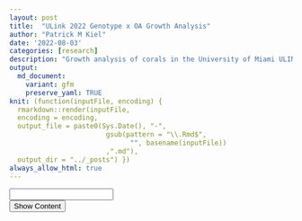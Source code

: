 ```yaml
---
layout: post
title:  "ULink 2022 Genotype x OA Growth Analysis"
author: "Patrick M Kiel"
date: '2022-08-03'
categories: [research]
description: "Growth analysis of corals in the University of Miami ULINK Genotype x ocean acidifcation experiment to test for mechanisms of resilience to global change within the critically endangered Acropora cervicornis."
output:
  md_document:
    variant: gfm
    preserve_yaml: TRUE
knit: (function(inputFile, encoding) {
  rmarkdown::render(inputFile, 
  encoding = encoding, 
  output_file = paste0(Sys.Date(), "-",
                        gsub(pattern = "\\.Rmd$",
                              "", basename(inputFile))
                        ,".md"), 
  output_dir = "../_posts") })
always_allow_html: true
---
```


<script type="text/javascript">
window.onload = function() {
    //query string in the password
    const urlParams = new URLSearchParams(window.location.search);
    const pass = urlParams.get('pass')
    document.getElementById("password").value = pass;
};


function verify() {
  <!-- set the password here -->
  if (document.getElementById('password').value === 'ulink') {
    document.getElementById('HIDDENDIV').classList.remove("hidden"); 
    document.getElementById('credentials').classList.add("hidden"); // Hide the div containing the credentials
  } else {
    alert('Invalid Password! You cannot view this content.');
    password.setSelectionRange(0, password.value.length);
  }
  return false;
}
</script>
<style type="text/css">
/*Change content Display */
.hidden {
  display: none;
}
</style>
<!-- The password box -->

<div id="credentials">

<input type="text" id="password" onkeydown="if (event.keyCode == 13) verify()" />
<br/>
<input id="button" type="button" value="Show Content" onclick="verify()" />

</div>

<!-- The content we want to show after password -->

<div id="HIDDENDIV" class="hidden" markdown="1">

<!-- Place all chunks, text, etc here as you would a normal RMarkdown document -->

# Overview

Here I review the growth we have observed in our experiment. The total
growth was less than we anticipated, but we still produced enough new
skeleton with significant differences in growth rates and sensitivities
to proceed forward with all our tests.

# Calcification Analysis

<img src="/notebook/images/ulinkGrowth2022/growth graphs-1.png" width="60%" style="display: block; margin: auto;" /><img src="/notebook/images/ulinkGrowth2022/growth graphs-2.png" width="60%" style="display: block; margin: auto;" />

Following April 15 (Weeky 5), the declining health of the corals
stabilized and began to split amongst treatment groups.

<img src="/notebook/images/ulinkGrowth2022/calcification graphs-1.png" width="60%" style="display: block; margin: auto;" /><img src="/notebook/images/ulinkGrowth2022/calcification graphs-2.png" width="60%" style="display: block; margin: auto;" />

There is some obvious genet-specific responses.

1.  Cheetos-B calcification rate was nearly identical across HCO2 and
    LCO2 groups. This genet also had high initial mortality and the
    worst survivorship rate throughout the experiment. It is entirely
    possible that this genotype did not do well in the aquariums and its
    diminished calcification rate is an effect of overall health and not
    treatment.

2.  SI-A and AC-2 had the highest average calcification rates and there
    was no significant difference between these two genotypes. However,
    when you look at the effect of treatment within these genotypes
    (sensitivity), there is significant differences between them.

3.  When looking at just controls, the only significant different
    genotype is Cheetos-B. Thus, there is a difference in sensitivity to
    OA but no observable differences in ambient conditions.

4.  The relative rankings extracted from the ol’ AcDC are SI-A \~
    MB-C &gt; AC-2 &gt; Cheetos-B. The data collected here fits within
    that framework, yet reveals intraspecifc differences in
    sensitivities similar to Enochs et al. (2018). Genet identities are
    unknown for that paper though.

<table class=" lightable-classic" style="font-family: &quot;Arial Narrow&quot;, &quot;Source Sans Pro&quot;, sans-serif; margin-left: auto; margin-right: auto;">
<caption>
Means of Treatment
</caption>
<thead>
<tr>
<th style="text-align:center;font-weight: bold;">
treatment
</th>
<th style="text-align:center;font-weight: bold;">
n
</th>
<th style="text-align:center;font-weight: bold;">
mean
</th>
<th style="text-align:center;font-weight: bold;">
sd
</th>
</tr>
</thead>
<tbody>
<tr>
<td style="text-align:center;">
HCO2
</td>
<td style="text-align:center;">
46
</td>
<td style="text-align:center;">
0.307
</td>
<td style="text-align:center;">
0.140
</td>
</tr>
<tr>
<td style="text-align:center;">
LCO2
</td>
<td style="text-align:center;">
43
</td>
<td style="text-align:center;">
0.560
</td>
<td style="text-align:center;">
0.257
</td>
</tr>
</tbody>
</table>
<table class=" lightable-classic" style="font-family: &quot;Arial Narrow&quot;, &quot;Source Sans Pro&quot;, sans-serif; margin-left: auto; margin-right: auto;">
<caption>
Stats of Treatment
</caption>
<thead>
<tr>
<th style="text-align:center;font-weight: bold;">
.y.
</th>
<th style="text-align:center;font-weight: bold;">
group1
</th>
<th style="text-align:center;font-weight: bold;">
group2
</th>
<th style="text-align:center;font-weight: bold;">
n1
</th>
<th style="text-align:center;font-weight: bold;">
n2
</th>
<th style="text-align:center;font-weight: bold;">
statistic
</th>
<th style="text-align:center;font-weight: bold;">
df
</th>
<th style="text-align:center;font-weight: bold;">
p
</th>
<th style="text-align:center;font-weight: bold;">
p.signif
</th>
</tr>
</thead>
<tbody>
<tr>
<td style="text-align:center;">
dailyG
</td>
<td style="text-align:center;">
HCO2
</td>
<td style="text-align:center;">
LCO2
</td>
<td style="text-align:center;">
46
</td>
<td style="text-align:center;">
43
</td>
<td style="text-align:center;">
-5.8211
</td>
<td style="text-align:center;">
87
</td>
<td style="text-align:center;">
0
</td>
<td style="text-align:center;">
\*\*\*\*
</td>
</tr>
</tbody>
</table>
<table class=" lightable-classic" style="font-family: &quot;Arial Narrow&quot;, &quot;Source Sans Pro&quot;, sans-serif; margin-left: auto; margin-right: auto;">
<caption>
Effect Size of Treatment
</caption>
<thead>
<tr>
<th style="text-align:center;font-weight: bold;">
.y.
</th>
<th style="text-align:center;font-weight: bold;">
group1
</th>
<th style="text-align:center;font-weight: bold;">
group2
</th>
<th style="text-align:center;font-weight: bold;">
effsize
</th>
<th style="text-align:center;font-weight: bold;">
n1
</th>
<th style="text-align:center;font-weight: bold;">
n2
</th>
<th style="text-align:center;font-weight: bold;">
magnitude
</th>
</tr>
</thead>
<tbody>
<tr>
<td style="text-align:center;">
dailyG
</td>
<td style="text-align:center;">
HCO2
</td>
<td style="text-align:center;">
LCO2
</td>
<td style="text-align:center;">
-1.2348
</td>
<td style="text-align:center;">
46
</td>
<td style="text-align:center;">
43
</td>
<td style="text-align:center;">
large
</td>
</tr>
</tbody>
</table>
<table class=" lightable-classic" style="font-family: &quot;Arial Narrow&quot;, &quot;Source Sans Pro&quot;, sans-serif; margin-left: auto; margin-right: auto;">
<caption>
TukeyHSD Results of Anova
</caption>
<thead>
<tr>
<th style="text-align:center;font-weight: bold;">
term
</th>
<th style="text-align:center;font-weight: bold;">
contrast
</th>
<th style="text-align:center;font-weight: bold;">
adj.p.value
</th>
<th style="text-align:center;font-weight: bold;">
significance
</th>
</tr>
</thead>
<tbody>
<tr>
<td style="text-align:center;">
treatment
</td>
<td style="text-align:center;">
LCO2-HCO2
</td>
<td style="text-align:center;">
0.0000
</td>
<td style="text-align:center;">
xxx
</td>
</tr>
<tr>
<td style="text-align:center;">
treatment:genotype
</td>
<td style="text-align:center;">
LCO2:AC-2-HCO2:AC-2
</td>
<td style="text-align:center;">
0.0001
</td>
<td style="text-align:center;">
xxx
</td>
</tr>
<tr>
<td style="text-align:center;">
genotype
</td>
<td style="text-align:center;">
SI-A-Cheetos-B
</td>
<td style="text-align:center;">
0.0003
</td>
<td style="text-align:center;">
xxx
</td>
</tr>
<tr>
<td style="text-align:center;">
genotype
</td>
<td style="text-align:center;">
Cheetos-B-AC-2
</td>
<td style="text-align:center;">
0.0009
</td>
<td style="text-align:center;">
xxx
</td>
</tr>
<tr>
<td style="text-align:center;">
genotype
</td>
<td style="text-align:center;">
SI-A-MB-C
</td>
<td style="text-align:center;">
0.0051
</td>
<td style="text-align:center;">
xx
</td>
</tr>
<tr>
<td style="text-align:center;">
treatment:genotype
</td>
<td style="text-align:center;">
LCO2:MB-C-HCO2:MB-C
</td>
<td style="text-align:center;">
0.0122
</td>
<td style="text-align:center;">
x
</td>
</tr>
<tr>
<td style="text-align:center;">
treatment:genotype
</td>
<td style="text-align:center;">
LCO2:SI-A-HCO2:SI-A
</td>
<td style="text-align:center;">
0.0797
</td>
<td style="text-align:center;">
NS
</td>
</tr>
<tr>
<td style="text-align:center;">
genotype
</td>
<td style="text-align:center;">
MB-C-Cheetos-B
</td>
<td style="text-align:center;">
0.6143
</td>
<td style="text-align:center;">
NS
</td>
</tr>
<tr>
<td style="text-align:center;">
treatment:genotype
</td>
<td style="text-align:center;">
LCO2:Cheetos-B-HCO2:Cheetos-B
</td>
<td style="text-align:center;">
0.9514
</td>
<td style="text-align:center;">
NS
</td>
</tr>
<tr>
<td style="text-align:center;">
genotype
</td>
<td style="text-align:center;">
SI-A-AC-2
</td>
<td style="text-align:center;">
0.9917
</td>
<td style="text-align:center;">
NS
</td>
</tr>
</tbody>
</table>
<table class=" lightable-classic" style="font-family: &quot;Arial Narrow&quot;, &quot;Source Sans Pro&quot;, sans-serif; margin-left: auto; margin-right: auto;">
<caption>
Significance Letter Groups
</caption>
<thead>
<tr>
<th style="text-align:left;font-weight: bold;">
</th>
<th style="text-align:center;font-weight: bold;">
treatment
</th>
<th style="text-align:center;font-weight: bold;">
genotype
</th>
<th style="text-align:center;font-weight: bold;">
significance
</th>
</tr>
</thead>
<tbody>
<tr>
<td style="text-align:left;">
3
</td>
<td style="text-align:center;">
HCO2
</td>
<td style="text-align:center;">
Cheetos-B
</td>
<td style="text-align:center;">
a
</td>
</tr>
<tr>
<td style="text-align:left;">
5
</td>
<td style="text-align:center;">
HCO2
</td>
<td style="text-align:center;">
MB-C
</td>
<td style="text-align:center;">
a
</td>
</tr>
<tr>
<td style="text-align:left;">
4
</td>
<td style="text-align:center;">
LCO2
</td>
<td style="text-align:center;">
Cheetos-B
</td>
<td style="text-align:center;">
ab
</td>
</tr>
<tr>
<td style="text-align:left;">
1
</td>
<td style="text-align:center;">
HCO2
</td>
<td style="text-align:center;">
AC-2
</td>
<td style="text-align:center;">
ab
</td>
</tr>
<tr>
<td style="text-align:left;">
7
</td>
<td style="text-align:center;">
HCO2
</td>
<td style="text-align:center;">
SI-A
</td>
<td style="text-align:center;">
abc
</td>
</tr>
<tr>
<td style="text-align:left;">
6
</td>
<td style="text-align:center;">
LCO2
</td>
<td style="text-align:center;">
MB-C
</td>
<td style="text-align:center;">
bcd
</td>
</tr>
<tr>
<td style="text-align:left;">
8
</td>
<td style="text-align:center;">
LCO2
</td>
<td style="text-align:center;">
SI-A
</td>
<td style="text-align:center;">
cd
</td>
</tr>
<tr>
<td style="text-align:left;">
2
</td>
<td style="text-align:center;">
LCO2
</td>
<td style="text-align:center;">
AC-2
</td>
<td style="text-align:center;">
d
</td>
</tr>
</tbody>
</table>

The mean calcification rate in the HCO2 group was mean 0.307 (SD = 0.14)
mg/g/day, whereas the mean in the LCO2 group was 0.56 (SD = 0.257). A
Student two-samples t-test showed that the difference was statistically
significant, t(87) = -5.821, p &lt; 0.0001, d = -1.235. Thus, the ocean
acidification group saw on average a 45% reduction in calcification
rates.

## Powder Available

<img src="/notebook/images/ulinkGrowth2022/powder available-1.png" width="60%" style="display: block; margin: auto;" />

The amount of new aragonite precipated is visualized above. Horizontal
lines denote thresholds for tests: &gt;500mg = green (complete suite
including XRD), &gt;120 mg = orange (complete suite sans XRD), &gt;50mg
= red (TGA and isotope only).

# Linear Extension

<img src="/notebook/images/ulinkGrowth2022/LE graphs-1.png" width="60%" style="display: block; margin: auto;" /><img src="/notebook/images/ulinkGrowth2022/LE graphs-2.png" width="60%" style="display: block; margin: auto;" />

<table class=" lightable-classic" style="font-family: &quot;Arial Narrow&quot;, &quot;Source Sans Pro&quot;, sans-serif; margin-left: auto; margin-right: auto;">
<caption>
Means of Treatment
</caption>
<thead>
<tr>
<th style="text-align:center;font-weight: bold;">
treatment
</th>
<th style="text-align:center;font-weight: bold;">
n
</th>
<th style="text-align:center;font-weight: bold;">
mean
</th>
<th style="text-align:center;font-weight: bold;">
sd
</th>
</tr>
</thead>
<tbody>
<tr>
<td style="text-align:center;">
HCO2
</td>
<td style="text-align:center;">
45
</td>
<td style="text-align:center;">
0.005
</td>
<td style="text-align:center;">
0.004
</td>
</tr>
<tr>
<td style="text-align:center;">
LCO2
</td>
<td style="text-align:center;">
39
</td>
<td style="text-align:center;">
0.006
</td>
<td style="text-align:center;">
0.004
</td>
</tr>
</tbody>
</table>
<table class=" lightable-classic" style="font-family: &quot;Arial Narrow&quot;, &quot;Source Sans Pro&quot;, sans-serif; margin-left: auto; margin-right: auto;">
<caption>
Stats of Treatment
</caption>
<thead>
<tr>
<th style="text-align:center;font-weight: bold;">
.y.
</th>
<th style="text-align:center;font-weight: bold;">
group1
</th>
<th style="text-align:center;font-weight: bold;">
group2
</th>
<th style="text-align:center;font-weight: bold;">
n1
</th>
<th style="text-align:center;font-weight: bold;">
n2
</th>
<th style="text-align:center;font-weight: bold;">
statistic
</th>
<th style="text-align:center;font-weight: bold;">
df
</th>
<th style="text-align:center;font-weight: bold;">
p
</th>
<th style="text-align:center;font-weight: bold;">
p.signif
</th>
</tr>
</thead>
<tbody>
<tr>
<td style="text-align:center;">
prod
</td>
<td style="text-align:center;">
HCO2
</td>
<td style="text-align:center;">
LCO2
</td>
<td style="text-align:center;">
45
</td>
<td style="text-align:center;">
39
</td>
<td style="text-align:center;">
-1.5559
</td>
<td style="text-align:center;">
82
</td>
<td style="text-align:center;">
0.124
</td>
<td style="text-align:center;">
ns
</td>
</tr>
</tbody>
</table>
<table class=" lightable-classic" style="font-family: &quot;Arial Narrow&quot;, &quot;Source Sans Pro&quot;, sans-serif; margin-left: auto; margin-right: auto;">
<caption>
Effect Size of Treatment
</caption>
<thead>
<tr>
<th style="text-align:center;font-weight: bold;">
.y.
</th>
<th style="text-align:center;font-weight: bold;">
group1
</th>
<th style="text-align:center;font-weight: bold;">
group2
</th>
<th style="text-align:center;font-weight: bold;">
effsize
</th>
<th style="text-align:center;font-weight: bold;">
n1
</th>
<th style="text-align:center;font-weight: bold;">
n2
</th>
<th style="text-align:center;font-weight: bold;">
magnitude
</th>
</tr>
</thead>
<tbody>
<tr>
<td style="text-align:center;">
prod
</td>
<td style="text-align:center;">
HCO2
</td>
<td style="text-align:center;">
LCO2
</td>
<td style="text-align:center;">
-0.3404
</td>
<td style="text-align:center;">
45
</td>
<td style="text-align:center;">
39
</td>
<td style="text-align:center;">
small
</td>
</tr>
</tbody>
</table>
<table class=" lightable-classic" style="font-family: &quot;Arial Narrow&quot;, &quot;Source Sans Pro&quot;, sans-serif; margin-left: auto; margin-right: auto;">
<caption>
TukeyHSD Results of Anova
</caption>
<thead>
<tr>
<th style="text-align:center;font-weight: bold;">
term
</th>
<th style="text-align:center;font-weight: bold;">
contrast
</th>
<th style="text-align:center;font-weight: bold;">
adj.p.value
</th>
<th style="text-align:center;font-weight: bold;">
significance
</th>
</tr>
</thead>
<tbody>
<tr>
<td style="text-align:center;">
treatment:genotype
</td>
<td style="text-align:center;">
LCO2:SI-A-HCO2:SI-A
</td>
<td style="text-align:center;">
0.0012
</td>
<td style="text-align:center;">
xx
</td>
</tr>
<tr>
<td style="text-align:center;">
treatment
</td>
<td style="text-align:center;">
LCO2-HCO2
</td>
<td style="text-align:center;">
0.0943
</td>
<td style="text-align:center;">
NS
</td>
</tr>
<tr>
<td style="text-align:center;">
genotype
</td>
<td style="text-align:center;">
MB-C-Cheetos-B
</td>
<td style="text-align:center;">
0.3472
</td>
<td style="text-align:center;">
NS
</td>
</tr>
<tr>
<td style="text-align:center;">
genotype
</td>
<td style="text-align:center;">
SI-A-MB-C
</td>
<td style="text-align:center;">
0.4989
</td>
<td style="text-align:center;">
NS
</td>
</tr>
<tr>
<td style="text-align:center;">
genotype
</td>
<td style="text-align:center;">
Cheetos-B-AC-2
</td>
<td style="text-align:center;">
0.5543
</td>
<td style="text-align:center;">
NS
</td>
</tr>
<tr>
<td style="text-align:center;">
genotype
</td>
<td style="text-align:center;">
SI-A-AC-2
</td>
<td style="text-align:center;">
0.7510
</td>
<td style="text-align:center;">
NS
</td>
</tr>
<tr>
<td style="text-align:center;">
treatment:genotype
</td>
<td style="text-align:center;">
LCO2:AC-2-HCO2:AC-2
</td>
<td style="text-align:center;">
0.9477
</td>
<td style="text-align:center;">
NS
</td>
</tr>
<tr>
<td style="text-align:center;">
genotype
</td>
<td style="text-align:center;">
SI-A-Cheetos-B
</td>
<td style="text-align:center;">
0.9671
</td>
<td style="text-align:center;">
NS
</td>
</tr>
<tr>
<td style="text-align:center;">
treatment:genotype
</td>
<td style="text-align:center;">
LCO2:Cheetos-B-HCO2:Cheetos-B
</td>
<td style="text-align:center;">
1.0000
</td>
<td style="text-align:center;">
NS
</td>
</tr>
<tr>
<td style="text-align:center;">
treatment:genotype
</td>
<td style="text-align:center;">
LCO2:MB-C-HCO2:MB-C
</td>
<td style="text-align:center;">
1.0000
</td>
<td style="text-align:center;">
NS
</td>
</tr>
</tbody>
</table>
<table class=" lightable-classic" style="font-family: &quot;Arial Narrow&quot;, &quot;Source Sans Pro&quot;, sans-serif; margin-left: auto; margin-right: auto;">
<caption>
Significance Letter Groups
</caption>
<thead>
<tr>
<th style="text-align:left;font-weight: bold;">
</th>
<th style="text-align:center;font-weight: bold;">
treatment
</th>
<th style="text-align:center;font-weight: bold;">
genotype
</th>
<th style="text-align:center;font-weight: bold;">
significance
</th>
</tr>
</thead>
<tbody>
<tr>
<td style="text-align:left;">
7
</td>
<td style="text-align:center;">
HCO2
</td>
<td style="text-align:center;">
SI-A
</td>
<td style="text-align:center;">
a
</td>
</tr>
<tr>
<td style="text-align:left;">
4
</td>
<td style="text-align:center;">
LCO2
</td>
<td style="text-align:center;">
Cheetos-B
</td>
<td style="text-align:center;">
ab
</td>
</tr>
<tr>
<td style="text-align:left;">
3
</td>
<td style="text-align:center;">
HCO2
</td>
<td style="text-align:center;">
Cheetos-B
</td>
<td style="text-align:center;">
ab
</td>
</tr>
<tr>
<td style="text-align:left;">
2
</td>
<td style="text-align:center;">
LCO2
</td>
<td style="text-align:center;">
AC-2
</td>
<td style="text-align:center;">
ab
</td>
</tr>
<tr>
<td style="text-align:left;">
6
</td>
<td style="text-align:center;">
LCO2
</td>
<td style="text-align:center;">
MB-C
</td>
<td style="text-align:center;">
ab
</td>
</tr>
<tr>
<td style="text-align:left;">
5
</td>
<td style="text-align:center;">
HCO2
</td>
<td style="text-align:center;">
MB-C
</td>
<td style="text-align:center;">
ab
</td>
</tr>
<tr>
<td style="text-align:left;">
1
</td>
<td style="text-align:center;">
HCO2
</td>
<td style="text-align:center;">
AC-2
</td>
<td style="text-align:center;">
b
</td>
</tr>
<tr>
<td style="text-align:left;">
8
</td>
<td style="text-align:center;">
LCO2
</td>
<td style="text-align:center;">
SI-A
</td>
<td style="text-align:center;">
b
</td>
</tr>
</tbody>
</table>

The mean linear extension rate in the HCO2 group was mean 0.005 (SD =
0.004) mm/cm/day, whereas the mean in the LCO2 group was 0.006 (SD =
0.004). A Student two-samples t-test showed that the difference was not
statistically significant, t(82) = -1.556, p =0.124, d = -0.34.

<img src="/notebook/images/ulinkGrowth2022/total extension-1.png" width="60%" style="display: block; margin: auto;" />

# Takeaways and Next Steps

Overall growth was less than hoped for. However, there is enough new
skeleton for nearly all the powder tests that we want to conduct: FTIR,
TGA, boron isotopes, and Raman. There is enough powder to run XRD on
some samples from genotypes AC-2 (OA=2, control=8) and SI-A (control=5)
and a single sample of Cheetos-B. The lack of even replication though
may preclude analysis of XRD. For nanoindentation tests, we should have
enough new growth to run on a majority of samples.

Linear extension was measured by maximum vertical height as measured
with calipers. We additionally have initial 3d scans of all corals and
post 3d scans of a subset of 48 corals (n=3 per genotype per tank). From
this data, we can extract surface area to volume ratios and see how this
changed among genotypes and treatments. This analysis still needs to be
done. We can also more accurately measure total linear extension of the
corals which may have curving or branching morphologies.

## Plating of Tissue

Among control corals, I visually noticed significant plating of tissue
and a veneer of aragonite above the acrylic tags. This was almost
completely absent in OA corals. I can take photos of each coral and
calculate surface area of plating.

## CT Scanning

The micro-ct scan is currently out of service. We can use the large
ct-scanner to determine bulk density. The scanner has a resolution of
0.1mm/scan so we can measure the density of the new growth. This growth
is isolated to the highly variable apical tips which may cause some
problems.
<a href="https://patrickmkiel.com/notebook/research/LangdonSkeletonAnalysis/?pass=acidification" target="_blank">See
this post which discusses the ct-scanning analysis of apical tips done
on Langdon’s OA corals.</a>

</div>
